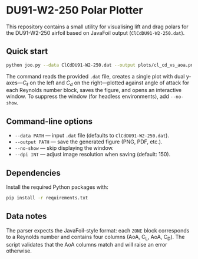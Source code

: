 # DU91-W2-250 Polar Plotter

This repository contains a small utility for visualising lift and drag polars for
the DU91-W2-250 airfoil based on JavaFoil output (`ClCdDU91-W2-250.dat`).

## Quick start

```bash
python joo.py --data ClCdDU91-W2-250.dat --output plots/cl_cd_vs_aoa.png
```

The command reads the provided `.dat` file, creates a single plot with dual
y-axes—$C_\ell$ on the left and $C_d$ on the right—plotted against angle of
attack for each Reynolds number block, saves the figure, and opens an interactive
window. To suppress the window (for headless environments), add `--no-show`.

## Command-line options

- `--data PATH` &mdash; input `.dat` file (defaults to `ClCdDU91-W2-250.dat`).
- `--output PATH` &mdash; save the generated figure (PNG, PDF, etc.).
- `--no-show` &mdash; skip displaying the window.
- `--dpi INT` &mdash; adjust image resolution when saving (default: 150).

## Dependencies

Install the required Python packages with:

```bash
pip install -r requirements.txt
```

## Data notes

The parser expects the JavaFoil-style format: each `ZONE` block corresponds to a
Reynolds number and contains four columns (AoA, C<sub>L</sub>, AoA, C<sub>D</sub>). The
script validates that the AoA columns match and will raise an error otherwise.
